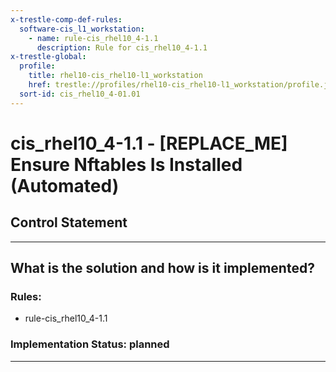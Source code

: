 ```yaml
---
x-trestle-comp-def-rules:
  software-cis_l1_workstation:
    - name: rule-cis_rhel10_4-1.1
      description: Rule for cis_rhel10_4-1.1
x-trestle-global:
  profile:
    title: rhel10-cis_rhel10-l1_workstation
    href: trestle://profiles/rhel10-cis_rhel10-l1_workstation/profile.json
  sort-id: cis_rhel10_4-01.01
---
```


# cis_rhel10_4-1.1 - \[REPLACE_ME\] Ensure Nftables Is Installed (Automated)

## Control Statement

______________________________________________________________________

## What is the solution and how is it implemented?

<!-- For implementation status enter one of: implemented, partial, planned, alternative, not-applicable -->

<!-- Note that the list of rules under ### Rules: is read-only and changes will not be captured after assembly to JSON -->

<!-- Add control implementation description here for control: cis_rhel10_4-1.1 -->

### Rules:

  - rule-cis_rhel10_4-1.1

### Implementation Status: planned

______________________________________________________________________

